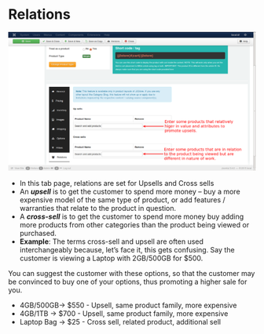 # Relations

![Simple Product Relations](product_simple_relations.png)


* In this tab page, relations are set for Upsells and Cross sells
* An ***upsell*** is to get the customer to spend more money – buy a more expensive model of the same type of product, or add features / warranties that relate to the product in question.
* A ***cross-sell*** is to get the customer to spend more money buy adding more products from other categories than the product being viewed or purchased.
* **Example**:
    The terms cross-sell and upsell are often used interchangeably because, let’s face it, this gets confusing. Say the customer is viewing a Laptop with 2GB/500GB for $500.

You can suggest the customer with these options, so that the customer may be convinced to buy one of your options, thus promoting a higher sale for you.

   * 4GB/500GB-> $550 - Upsell, same product family, more expensive
   * 4GB/1TB -> $700  - Upsell, same product family, more expensive
   * Laptop Bag -> $25 - Cross sell, related product, additional sell
